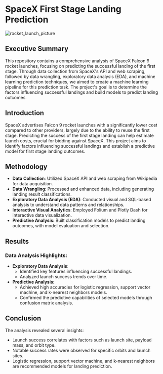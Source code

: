 # SpaceX First Stage Landing Prediction

![rocket_launch_picture](https://github.com/FilipK206/Applied-Data_Science_Capstone/assets/109867923/a6bb5e67-edbc-4f83-9b8a-1f018669e63d)

## Executive Summary

This repository contains a comprehensive analysis of SpaceX Falcon 9 rocket launches, focusing on predicting the successful landing of the first stage. Through data collection from SpaceX's API and web scraping, followed by data wrangling, exploratory data analysis (EDA), and machine learning prediction techniques, we aimed to create a machine learning pipeline for this prediction task. The project's goal is to determine the factors influencing successful landings and build models to predict landing outcomes.

## Introduction

SpaceX advertises Falcon 9 rocket launches with a significantly lower cost compared to other providers, largely due to the ability to reuse the first stage. Predicting the success of the first stage landing can help estimate launch costs, crucial for bidding against SpaceX. This project aims to identify factors influencing successful landings and establish a predictive model for first stage landing outcomes.

## Methodology

- **Data Collection**: Utilized SpaceX API and web scraping from Wikipedia for data acquisition.
- **Data Wrangling**: Processed and enhanced data, including generating landing result classifications.
- **Exploratory Data Analysis (EDA)**: Conducted visual and SQL-based analysis to understand data patterns and relationships.
- **Interactive Visual Analytics**: Employed Folium and Plotly Dash for interactive data visualization.
- **Predictive Analysis**: Built classification models to predict landing outcomes, with model evaluation and selection.

## Results

### Data Analysis Highlights:

- **Exploratory Data Analysis**:
  - Identified key features influencing successful landings.
  - Analyzed launch success trends over time.
- **Predictive Analysis**:
  - Achieved high accuracies for logistic regression, support vector machine, and k-nearest neighbors models.
  - Confirmed the predictive capabilities of selected models through confusion matrix analysis.

## Conclusion

The analysis revealed several insights:
- Launch success correlates with factors such as launch site, payload mass, and orbit type.
- Notable success rates were observed for specific orbits and launch sites.
- Logistic regression, support vector machine, and k-nearest neighbors are recommended models for landing prediction.
